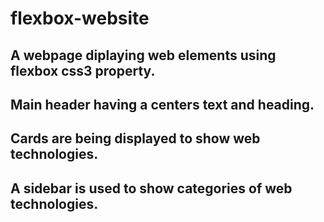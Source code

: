 # flexbox-website
## A webpage diplaying web elements using flexbox css3 property.
## Main header having a centers text and heading.
## Cards are being displayed to show web technologies.
## A sidebar is used to show categories of web technologies.
